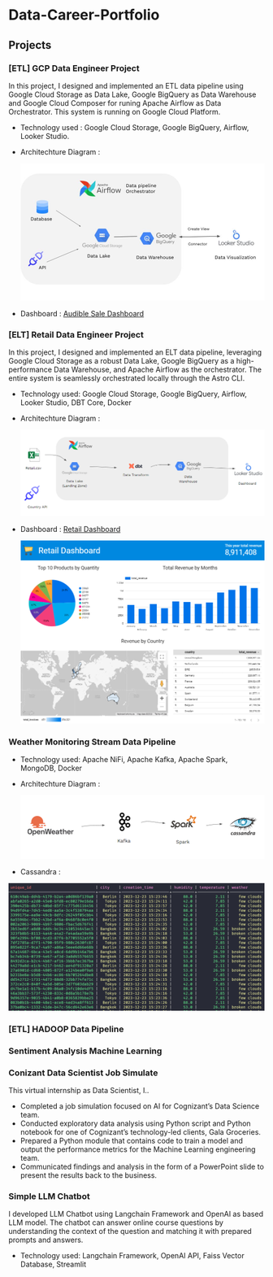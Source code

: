 # Data-Career-Portfolio

## Projects
### [ETL] GCP Data Engineer Project
In this project, I designed and implemented an ETL data pipeline using Google Cloud Storage as Data Lake, Google BigQuery as Data Warehouse and Google Cloud Composer for runing Apache Airflow as Data Orchestrator.
This system is running on Google Cloud Platform.
* Technology used : Google Cloud Storage, Google BigQuery,  Airflow, Looker Studio.
* Architechture Diagram :

  ![Diagram](https://github.com/Younive/Data-Career-Portfolio/blob/main/GCP-Data_Engineer-Project/GCP_pipeline_diagram.jpg)
  
* Dashboard : [Audible Sale Dashboard](https://lookerstudio.google.com/reporting/848e065d-171a-4f3f-8c79-06672c286890)

### [ELT] Retail Data Engineer Project
In this project, I designed and implemented an ELT data pipeline, leveraging Google Cloud Storage as a robust Data Lake, Google BigQuery as a high-performance Data Warehouse, and Apache Airflow as the orchestrator. The entire system is seamlessly orchestrated locally through the Astro CLI.
* Technology used: Google Cloud Storage, Google BigQuery,  Airflow, Looker Studio, DBT Core, Docker
* Architechture Diagram :

  ![Diagram](https://github.com/Younive/Data-Career-Portfolio/blob/main/retail_de_project/images/elt_diagram.png)
  
* Dashboard : [Retail Dashboard](https://lookerstudio.google.com/reporting/381987ec-9e6f-45ed-91b3-747c6375df3c)

  ![Retail Dashboard](https://github.com/Younive/Data-Career-Portfolio/blob/main/retail_de_project/images/dashboard.png)

### Weather Monitoring Stream Data Pipeline

* Technology used: Apache NiFi, Apache Kafka, Apache Spark, MongoDB, Docker
* Architechture Diagram :

  ![Diagram](https://github.com/Younive/Data-Career-Portfolio/blob/main/weather_monitoring/images/architechture.png)
  
* Cassandra :

![cassandra](https://github.com/Younive/Data-Career-Portfolio/blob/main/weather_monitoring/images/sample_cassandra.png)

### [ETL] HADOOP Data Pipeline

### Sentiment Analysis Machine Learning

### Conizant Data Scientist Job Simulate
This virtual internship as Data Scientist, I..
- Completed a job simulation focused on AI for Cognizant’s Data Science team.
- Conducted exploratory data analysis using Python script and Python notebook  for one of Cognizant’s technology-led clients, Gala Groceries.
- Prepared a Python module that contains code to train a model and output the performance metrics for the Machine Learning engineering team.
- Communicated findings and analysis in the form of a PowerPoint slide to  present the results back to the business.


### Simple LLM Chatbot
I developed LLM Chatbot using Langchain Framework and OpenAI as based LLM model. The chatbot can answer online course questions by understanding the context of the question and matching it with prepared prompts and answers.
* Technology used: Langchain Framework, OpenAI API, Faiss Vector Database, Streamlit
